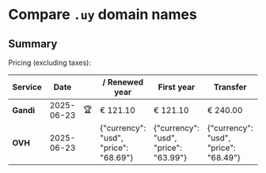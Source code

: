 # Compare `.uy` domain names

## Summary

Pricing (excluding taxes):

| Service | Date |  | / Renewed year | First year | Transfer | Restoration |
|--|--|--|--|--|--|--|
| **Gandi** | 2025-06-23 | 🏆 | € 121.10 | € 121.10 | € 240.00 |  |
| **OVH** | 2025-06-23 |  | {"currency": "usd", "price": "68.69"} | {"currency": "usd", "price": "63.99"} | {"currency": "usd", "price": "68.49"} |  |

